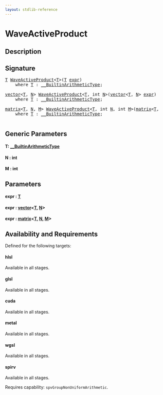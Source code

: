 ```yaml
---
layout: stdlib-reference
---
```


# WaveActiveProduct

## Description





## Signature 

<pre>
<a href="waveactiveproduct-04a.html#typeparam-T" class="code_type">T</a> <a href="waveactiveproduct-04a.html">WaveActiveProduct</a>&lt;<a href="waveactiveproduct-04a.html#typeparam-T" class="code_type">T</a>&gt;(<a href="waveactiveproduct-04a.html#typeparam-T" class="code_type">T</a> <a href="waveactiveproduct-04a.html#decl-expr" class="code_param">expr</a>)
    <span class='code_keyword'>where</span> <a href="waveactiveproduct-04a.html#typeparam-T" class="code_type">T</a> : <a href="../interfaces/0_builtinarithmetictype-029j/index.html" class="code_type">__BuiltinArithmeticType</a>;

<a href="../types/vector/index.html" class="code_type">vector</a>&lt;<a href="waveactiveproduct-04a.html#typeparam-T" class="code_type">T</a>, <a href="waveactiveproduct-04a.html#decl-N" class="code_var">N</a>&gt; <a href="waveactiveproduct-04a.html">WaveActiveProduct</a>&lt;<a href="waveactiveproduct-04a.html#typeparam-T" class="code_type">T</a>, <span class="code_keyword">int</span> <a href="waveactiveproduct-04a.html#decl-N" class="code_var">N</a>&gt;(<a href="../types/vector/index.html" class="code_type">vector</a>&lt;<a href="waveactiveproduct-04a.html#typeparam-T" class="code_type">T</a>, <a href="waveactiveproduct-04a.html#decl-N" class="code_var">N</a>&gt; <a href="waveactiveproduct-04a.html#decl-expr" class="code_param">expr</a>)
    <span class='code_keyword'>where</span> <a href="waveactiveproduct-04a.html#typeparam-T" class="code_type">T</a> : <a href="../interfaces/0_builtinarithmetictype-029j/index.html" class="code_type">__BuiltinArithmeticType</a>;

<a href="../types/matrix/index.html" class="code_type">matrix</a>&lt;<a href="waveactiveproduct-04a.html#typeparam-T" class="code_type">T</a>, <a href="waveactiveproduct-04a.html#decl-N" class="code_var">N</a>, <a href="waveactiveproduct-04a.html#decl-M" class="code_var">M</a>&gt; <a href="waveactiveproduct-04a.html">WaveActiveProduct</a>&lt;<a href="waveactiveproduct-04a.html#typeparam-T" class="code_type">T</a>, <span class="code_keyword">int</span> <a href="waveactiveproduct-04a.html#decl-N" class="code_var">N</a>, <span class="code_keyword">int</span> <a href="waveactiveproduct-04a.html#decl-M" class="code_var">M</a>&gt;(<a href="../types/matrix/index.html" class="code_type">matrix</a>&lt;<a href="waveactiveproduct-04a.html#typeparam-T" class="code_type">T</a>, <a href="waveactiveproduct-04a.html#decl-N" class="code_var">N</a>, <a href="waveactiveproduct-04a.html#decl-M" class="code_var">M</a>&gt; <a href="waveactiveproduct-04a.html#decl-expr" class="code_param">expr</a>)
    <span class='code_keyword'>where</span> <a href="waveactiveproduct-04a.html#typeparam-T" class="code_type">T</a> : <a href="../interfaces/0_builtinarithmetictype-029j/index.html" class="code_type">__BuiltinArithmeticType</a>;

</pre>

## Generic Parameters

####  <a id="typeparam-T"></a>T: [\_\_BuiltinArithmeticType](../interfaces/0_builtinarithmetictype-029j/index.html)
####  <a id="decl-N"></a>N  : int
####  <a id="decl-M"></a>M  : int

## Parameters

####  <a id="decl-expr"></a>expr  : [T](waveactiveproduct-04a.html#typeparam-T)
####  <a id="decl-expr"></a>expr  : [vector](../types/vector/index.html)\<[T](../types/vector/index.html#typeparam-T), [N](../types/vector/index.html#decl-N)\>
####  <a id="decl-expr"></a>expr  : [matrix](../types/matrix/index.html)\<[T](../types/matrix/t-0.html), [N](../types/matrix/index.html#decl-N), [M](../types/matrix/index.html#decl-M)\>

## Availability and Requirements

Defined for the following targets:

#### hlsl
Available in all stages.

#### glsl
Available in all stages.

#### cuda
Available in all stages.

#### metal
Available in all stages.

#### wgsl
Available in all stages.

#### spirv
Available in all stages.

Requires capability: `spvGroupNonUniformArithmetic`.


